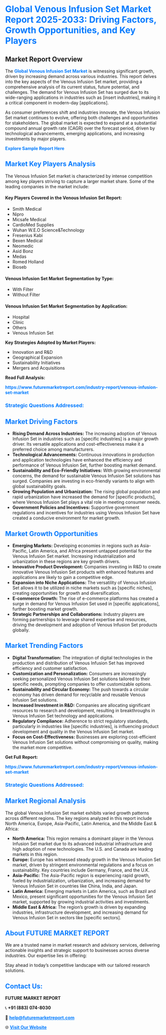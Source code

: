 <h1 style="color: #007BFF;">Global Venous Infusion Set Market Report 2025-2033: Driving Factors, Growth Opportunities, and Key Players</h1>

<section id="overview">
<h2>Market Report Overview</h2>
<p>The <a href="https://www.futuremarketreport.com/industry-report/venous-infusion-set-market" style="color: #007BFF; text-decoration: none;"><strong>Global Venous Infusion Set Market</strong></a> is witnessing significant growth, driven by increasing demand across various industries. This report delves into the key aspects of the Venous Infusion Set market, providing a comprehensive analysis of its current status, future potential, and challenges. The demand for Venous Infusion Set has surged due to its wide-ranging applications in industries such as [insert industries], making it a critical component in modern-day [applications].</p>
<p>As consumer preferences shift and industries innovate, the Venous Infusion Set market continues to evolve, offering both challenges and opportunities for stakeholders. The global market is expected to expand at a substantial compound annual growth rate (CAGR) over the forecast period, driven by technological advancements, emerging applications, and increasing investments by major players.</p>
</section>

<section id="overview">
<p><a href="https://www.futuremarketreport.com/request-sample/reportId=123960" style="color: #007BFF; text-decoration: none;"><strong>Explore Sample Report Here</strong></a></p>
</section>

<section id="key-players">
<h2 style="color: #007BFF;">Market Key Players Analysis</h2>
<p>The Venous Infusion Set market is characterized by intense competition among key players striving to capture a larger market share. Some of the leading companies in the market include:</p>
<h4>Key Players Covered in the Venous Infusion Set Report:</h4>
<ul><li>Smith Medical</li><li>Nipro</li><li>Micsafe Medical</li><li>CardioMed Supplies</li><li>Wuhan W.E.O Science&amp;Technology</li><li>Fresenius Kabi</li><li>Bexen Medical</li><li>Neomedic</li><li>Asid Bonz</li><li>Medas</li><li>Romed Holland</li><li>Bioseb</li></ul>
<h4>Venous Infusion Set Market Segmentation by Type:</h4>
<ul><li>With Filter</li><li>Without Filter</li></ul>

<h4>Venous Infusion Set Market Segmentation by Application:</h4>
<ul><li>Hospital</li><li>Clinic</li><li>Others</li><li>Venous Infusion Set</li></ul>
<p><strong>Key Strategies Adopted by Market Players:</strong></p>
<ul>
<li>Innovation and R&D</li>
<li>Geographical Expansion</li>
<li>Sustainability Initiatives</li>
<li>Mergers and Acquisitions</li>
</ul>
</section>

<section>
<p><strong>Read Full Analysis: </strong></p><a href="https://www.futuremarketreport.com/industry-report/venous-infusion-set-market" style="color: #007BFF; text-decoration: none;"><strong>https://www.futuremarketreport.com/industry-report/venous-infusion-set-market</strong></a>
<h3 style="color: #007BFF;">Strategic Questions Addressed:</h3>
</section>

<section id="driving-factors">
<h2 style="color: #007BFF;">Market Driving Factors</h2>
<ul>
<li><strong>Rising Demand Across Industries:</strong> The increasing adoption of Venous Infusion Set in industries such as [specific industries] is a major growth driver. Its versatile applications and cost-effectiveness make it a preferred choice among manufacturers.</li>
<li><strong>Technological Advancements:</strong> Continuous innovations in production and application technologies have enhanced the efficiency and performance of Venous Infusion Set, further boosting market demand.</li>
<li><strong>Sustainability and Eco-Friendly Initiatives:</strong> With growing environmental concerns, the demand for sustainable Venous Infusion Set solutions has surged. Companies are investing in eco-friendly variants to align with global sustainability goals.</li>
<li><strong>Growing Population and Urbanization:</strong> The rising global population and rapid urbanization have increased the demand for [specific products], where Venous Infusion Set plays a vital role in meeting consumer needs.</li>
<li><strong>Government Policies and Incentives:</strong> Supportive government regulations and incentives for industries using Venous Infusion Set have created a conducive environment for market growth.</li>
</ul>
</section>

<section id="growth-opportunities">
<h2 style="color: #007BFF;">Market Growth Opportunities</h2>
<ul>
<li><strong>Emerging Markets:</strong> Developing economies in regions such as Asia-Pacific, Latin America, and Africa present untapped potential for the Venous Infusion Set market. Increasing industrialization and urbanization in these regions are key growth drivers.</li>
<li><strong>Innovative Product Development:</strong> Companies investing in R&D to create innovative Venous Infusion Set products with enhanced features and applications are likely to gain a competitive edge.</li>
<li><strong>Expansion into Niche Applications:</strong> The versatility of Venous Infusion Set allows it to be utilized in niche markets such as [specific niches], creating opportunities for growth and diversification.</li>
<li><strong>E-commerce Growth:</strong> The rise of e-commerce platforms has created a surge in demand for Venous Infusion Set used in [specific applications], further boosting market growth.</li>
<li><strong>Strategic Partnerships and Collaborations:</strong> Industry players are forming partnerships to leverage shared expertise and resources, driving the development and adoption of Venous Infusion Set products globally.</li>
</ul>
</section>

<section id="trending-factors">
<h2 style="color: #007BFF;">Market Trending Factors</h2>
<ul>
<li><strong>Digital Transformation:</strong> The integration of digital technologies in the production and distribution of Venous Infusion Set has improved efficiency and customer satisfaction.</li>
<li><strong>Customization and Personalization:</strong> Consumers are increasingly seeking personalized Venous Infusion Set solutions tailored to their specific needs, prompting companies to offer customizable options.</li>
<li><strong>Sustainability and Circular Economy:</strong> The push towards a circular economy has driven demand for recyclable and reusable Venous Infusion Set solutions.</li>
<li><strong>Increased Investment in R&D:</strong> Companies are allocating significant resources to research and development, resulting in breakthroughs in Venous Infusion Set technology and applications.</li>
<li><strong>Regulatory Compliance:</strong> Adherence to strict regulatory standards, particularly in industries like [specific industries], is influencing product development and quality in the Venous Infusion Set market.</li>
<li><strong>Focus on Cost-Effectiveness:</strong> Businesses are exploring cost-efficient Venous Infusion Set solutions without compromising on quality, making the market more competitive.</li>
</ul>
</section>

<section>
<p><strong>Get Full Report: </strong></p><a href="https://www.futuremarketreport.com/industry-report/venous-infusion-set-market" style="color: #007BFF; text-decoration: none;"><strong>https://www.futuremarketreport.com/industry-report/venous-infusion-set-market</strong></a>
<h3 style="color: #007BFF;">Strategic Questions Addressed:</h3>
</section>


<section id="regional-analysis">
<h2 style="color: #007BFF;">Market Regional Analysis</h2>
<p>The global Venous Infusion Set market exhibits varied growth patterns across different regions. The key regions analyzed in this report include North America, Europe, Asia-Pacific, Latin America, and the Middle East & Africa:</p>
<ul>
<li><strong>North America:</strong> This region remains a dominant player in the Venous Infusion Set market due to its advanced industrial infrastructure and high adoption of new technologies. The U.S. and Canada are leading markets in this region.</li>
<li><strong>Europe:</strong> Europe has witnessed steady growth in the Venous Infusion Set market, driven by stringent environmental regulations and a focus on sustainability. Key countries include Germany, France, and the U.K.</li>
<li><strong>Asia-Pacific:</strong> The Asia-Pacific region is experiencing rapid growth, fueled by industrialization, urbanization, and increasing demand for Venous Infusion Set in countries like China, India, and Japan.</li>
<li><strong>Latin America:</strong> Emerging markets in Latin America, such as Brazil and Mexico, present significant opportunities for the Venous Infusion Set market, supported by growing industrial activities and investments.</li>
<li><strong>Middle East & Africa:</strong> The region’s growth is driven by expanding industries, infrastructure development, and increasing demand for Venous Infusion Set in sectors like [specific sectors].</li>
</ul>
</section>

<footer>
<h2 style="color: #007BFF;">About FUTURE MARKET REPORT</h2>
<p>We are a trusted name in market research and advisory services, delivering actionable insights and strategic support to businesses across diverse industries. Our expertise lies in offering:</p>

<p>Stay ahead in today’s competitive landscape with our tailored research solutions.</p>

<h2 style="color: #007BFF;">Contact Us:</h2>
<p><strong>FUTURE MARKET REPORT</strong></p>
<p>📞 <strong>+91 (883) 074-8030</strong></p>
<p>📧 <strong><a href="mailto:help@futuremarketreport.com" style="color: #007BFF;">help@futuremarketreport.com</a></strong></p>
<p>🌐 <strong><a href="https://www.futuremarketreport.com/" style="color: #007BFF;">Visit Our Website</a></strong></p>
</footer>